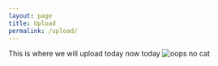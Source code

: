 ```yaml
---
layout: page
title: Upload
permalink: /upload/
---
```


This is where we will upload today now today
<img src="{{site.baseurl}}/assets/images/plswork.jpg" alt = "oops no cat">